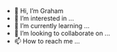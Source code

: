 - 👋 Hi, I’m Graham
- 👀 I’m interested in ...
- 🌱 I’m currently learning ...
- 💞️ I’m looking to collaborate on ...
- 📫 How to reach me ...

<!---
grittles/grittles is a ✨ special ✨ repository because its `README.md` (this file) appears on your GitHub profile.
You can click the Preview link to take a look at your changes.
--->
